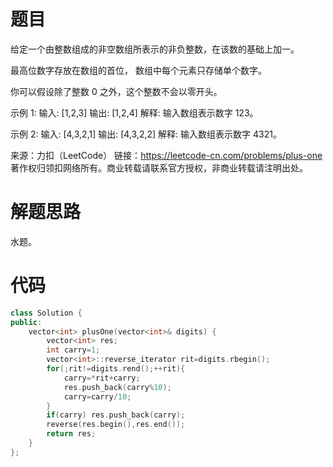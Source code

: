 # 题目 

给定一个由整数组成的非空数组所表示的非负整数，在该数的基础上加一。

最高位数字存放在数组的首位， 数组中每个元素只存储单个数字。

你可以假设除了整数 0 之外，这个整数不会以零开头。

示例 1:
输入: [1,2,3]
输出: [1,2,4]
解释: 输入数组表示数字 123。

示例 2:
输入: [4,3,2,1]
输出: [4,3,2,2]
解释: 输入数组表示数字 4321。

来源：力扣（LeetCode）
链接：https://leetcode-cn.com/problems/plus-one
著作权归领扣网络所有。商业转载请联系官方授权，非商业转载请注明出处。

# 解题思路

水题。

# 代码

```cpp
class Solution {
public:
    vector<int> plusOne(vector<int>& digits) {
        vector<int> res;
        int carry=1;
        vector<int>::reverse_iterator rit=digits.rbegin();
        for(;rit!=digits.rend();++rit){
            carry=*rit+carry;
            res.push_back(carry%10);
            carry=carry/10;
        }
        if(carry) res.push_back(carry);
        reverse(res.begin(),res.end());
        return res;
    }
};
```


